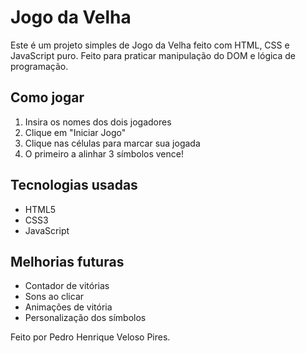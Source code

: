 #  Jogo da Velha

Este é um projeto simples de Jogo da Velha feito com HTML, CSS e JavaScript puro. Feito para praticar manipulação do DOM e lógica de programação.

## Como jogar

1. Insira os nomes dos dois jogadores
2. Clique em "Iniciar Jogo"
3. Clique nas células para marcar sua jogada
4. O primeiro a alinhar 3 símbolos vence!

## Tecnologias usadas

- HTML5
- CSS3
- JavaScript

## Melhorias futuras

- Contador de vitórias
- Sons ao clicar
- Animações de vitória
- Personalização dos símbolos

Feito por Pedro Henrique Veloso Pires.
